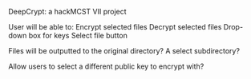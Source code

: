 DeepCrypt: a hackMCST VII project

User will be able to:
	Encrypt selected files
	Decrypt selected files
	Drop-down box for keys
	Select file button
	
Files will be outputted to
	the original directory?
	A select subdirectory?

Allow users to select a different public key to encrypt with?
